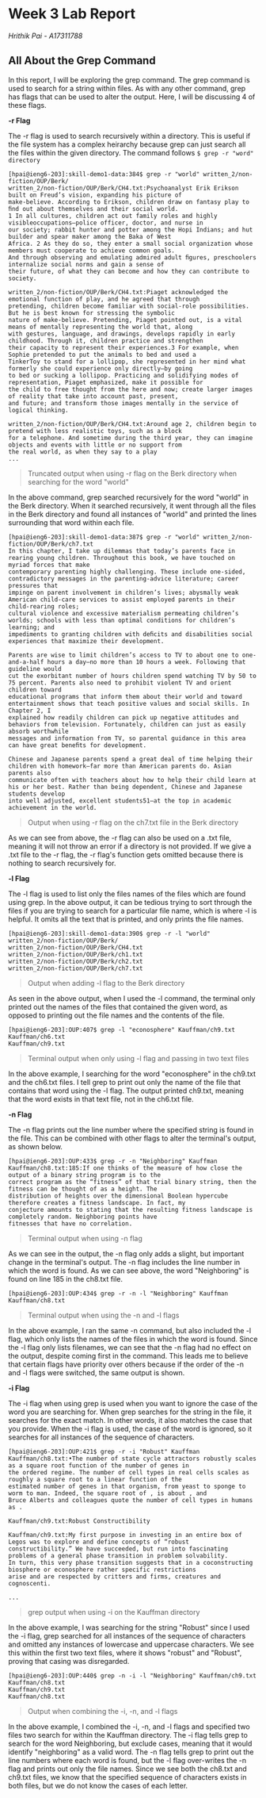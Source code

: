 # Week 3 Lab Report

*Hrithik Pai - A17311788*

## All About the Grep Command
In this report, I will be exploring the grep command. The grep command is used to search for a string within files. As with any other command, grep has flags that can be used to alter the output. Here, I will be discussing 4 of these flags. 


**-r Flag** 

The -r flag is used to search recursively within a directory. This is useful if the file system has a complex heirarchy because grep can just search all the files within the given directory. The command follows `$ grep -r "word" directory` 

```
[hpai@ieng6-203]:skill-demo1-data:384$ grep -r "world" written_2/non-fiction/OUP/Berk/
written_2/non-fiction/OUP/Berk/CH4.txt:Psychoanalyst Erik Erikson built on Freud’s vision, expanding his picture of 
make-believe. According to Erikson, children draw on fantasy play to ﬁnd out about themselves and their social world.
1 In all cultures, children act out family roles and highly visibleoccupations—police officer, doctor, and nurse in 
our society; rabbit hunter and potter among the Hopi Indians; and hut builder and spear maker among the Baka of West 
Africa. 2 As they do so, they enter a small social organization whose members must cooperate to achieve common goals. 
And through observing and emulating admired adult ﬁgures, preschoolers internalize social norms and gain a sense of 
their future, of what they can become and how they can contribute to society. 

written_2/non-fiction/OUP/Berk/CH4.txt:Piaget acknowledged the emotional function of play, and he agreed that through 
pretending, children become familiar with social-role possibilities. But he is best known for stressing the symbolic 
nature of make-believe. Pretending, Piaget pointed out, is a vital means of mentally representing the world that, along 
with gestures, language, and drawings, develops rapidly in early childhood. Through it, children practice and strengthen 
their capacity to represent their experiences.3 For example, when Sophie pretended to put the animals to bed and used a 
TinkerToy to stand for a lollipop, she represented in her mind what formerly she could experience only directly—by going 
to bed or sucking a lollipop. Practicing and solidifying modes of representation, Piaget emphasized, make it possible for 
the child to free thought from the here and now; create larger images of reality that take into account past, present, 
and future; and transform those images mentally in the service of logical thinking. 

written_2/non-fiction/OUP/Berk/CH4.txt:Around age 2, children begin to pretend with less realistic toys, such as a block 
for a telephone. And sometime during the third year, they can imagine objects and events with little or no support from 
the real world, as when they say to a play
...
```
> Truncated output when using -r flag on the Berk directory when searching for the word "world"

In the above command, grep searched recursively for the word "world" in the Berk directory. When it searched recursively, it went through all the files in the Berk directory and found all instances of "world" and printed the lines surrounding that word within each file.

```
[hpai@ieng6-203]:skill-demo1-data:387$ grep -r "world" written_2/non-fiction/OUP/Berk/ch7.txt
In this chapter, I take up dilemmas that today’s parents face in rearing young children. Throughout this book, we have touched on myriad forces that make
contemporary parenting highly challenging. These include one-sided, contradictory messages in the parenting-advice literature; career pressures that
impinge on parent involvement in children’s lives; abysmally weak American child-care services to assist employed parents in their child-rearing roles;
cultural violence and excessive materialism permeating children’s worlds; schools with less than optimal conditions for children’s learning; and
impediments to granting children with deﬁcits and disabilities social experiences that maximize their development. 

Parents are wise to limit children’s access to TV to about one to one-and-a-half hours a day—no more than 10 hours a week. Following that guideline would
cut the exorbitant number of hours children spend watching TV by 50 to 75 percent. Parents also need to prohibit violent TV and orient children toward
educational programs that inform them about their world and toward entertainment shows that teach positive values and social skills. In Chapter 2, I
explained how readily children can pick up negative attitudes and behaviors from television. Fortunately, children can just as easily absorb worthwhile
messages and information from TV, so parental guidance in this area can have great beneﬁts for development.

Chinese and Japanese parents spend a great deal of time helping their children with homework—far more than American parents do. Asian parents also
communicate often with teachers about how to help their child learn at his or her best. Rather than being dependent, Chinese and Japanese students develop
into well adjusted, excellent students51—at the top in academic achievement in the world. 
```
> Output when using -r flag on the ch7.txt file in the Berk directory

As we can see from above, the -r flag 
can also be used on a .txt file, meaning it will not throw an error if a directory is not provided. If we give a .txt file to the -r flag, the -r flag's
function gets omitted because there is nothing to search recursively for. 

**-l Flag** 

The -l flag is used to list only the files names of the files which are found using grep. In the above output, it can be tedious trying to sort through the
files if you are trying to search for a particular file name, which is where -l is helpful. It omits all the text that is printed, and only prints the file
names.

```
[hpai@ieng6-203]:skill-demo1-data:390$ grep -r -l "world" written_2/non-fiction/OUP/Berk/
written_2/non-fiction/OUP/Berk/CH4.txt
written_2/non-fiction/OUP/Berk/ch1.txt
written_2/non-fiction/OUP/Berk/ch2.txt
written_2/non-fiction/OUP/Berk/ch7.txt
```
> Output when adding -l flag to the Berk directory

As seen in the above output, when I used the -l command, the terminal only printed out the names of the files that contained the given word, as opposed to printing out the file names and the contents of the file. 

``` 
[hpai@ieng6-203]:OUP:407$ grep -l "econosphere" Kauffman/ch9.txt Kauffman/ch6.txt
Kauffman/ch9.txt
``` 
> Terminal output when only using -l flag and passing in two text files

In the above example, I searching for the word "econosphere" in the ch9.txt and the ch6.txt files. I tell grep to print out only the name of the file that contains that word using the -l flag. The output printed ch9.txt, meaning that the word exists in that text file, not in the ch6.txt file. 

**-n Flag** 

The -n flag prints out the line number where the specified string is found in the file. This can be combined with other flags to alter the terminal's output, as shown below. 

```
[hpai@ieng6-203]:OUP:433$ grep -r -n "Neighboring" Kauffman
Kauffman/ch8.txt:185:If one thinks of the measure of how close the output of a binary string program is to the 
correct program as the “fitness” of that trial binary string, then the fitness can be thought of as a height. The 
distribution of heights over the dimensional Boolean hypercube therefore creates a fitness landscape. In fact, my 
conjecture amounts to stating that the resulting fitness landscape is completely random. Neighboring points have 
fitnesses that have no correlation.
```
> Terminal output when using -n flag

As we can see in the output, the -n flag only adds a slight, but important change in the terminal's output. The -n flag includes the line number in which the word is found. As we can see above, the word "Neighboring" is found on line 185 in the ch8.txt file.

```
[hpai@ieng6-203]:OUP:434$ grep -r -n -l "Neighboring" Kauffman
Kauffman/ch8.txt
```
> Terminal output when using the -n and -l flags

In the above example, I ran the same -n command, but also included the -l flag, which only lists the names of the files in which the word is found. Since the -l flag only lists filenames, we can see that the -n flag had no effect on the output, despite coming first in the command. This leads me to believe that certain flags have priority over others because if the order of the -n and -l flags were switched, the same output is shown.

**-i Flag** 

The -i flag when using grep is used when you want to ignore the case of the word you are searching for. 
When grep searches for the string in the file, it searches for the exact match. In other words, it also matches the case that you provide. When the -i
flag is used, the case of the word is ignored, so it searches for all instances of the sequence of characters. 

``` 
[hpai@ieng6-203]:OUP:421$ grep -r -i "Robust" Kauffman
Kauffman/ch8.txt:•The number of state cycle attractors robustly scales as a square root function of the number of genes in 
the ordered regime. The number of cell types in real cells scales as roughly a square root to a linear function of the 
estimated number of genes in that organism, from yeast to sponge to worm to man. Indeed, the square root of , is about , and 
Bruce Alberts and colleagues quote the number of cell types in humans as .

Kauffman/ch9.txt:Robust Constructibility

Kauffman/ch9.txt:My first purpose in investing in an entire box of Legos was to explore and define concepts of “robust 
constructibility.” We have succeeded, but run into fascinating problems of a general phase transition in problem solvability. 
In turn, this very phase transition suggests that in a coconstructing biosphere or econosphere rather specific restrictions 
arise and are respected by critters and firms, creatures and cognoscenti.

...
```
> grep output when using -i on the Kauffman directory

In the above example, I was searching for the string "Robust" since I used the -i flag, grep searched for all instances of the sequence of characters and omitted any instances of lowercase and uppercase characters. We see this within the first two text files, where it shows "robust" and "Robust", 
proving that casing was disregarded. 

``` 
[hpai@ieng6-203]:OUP:440$ grep -n -i -l "Neighboring" Kauffman/ch9.txt Kauffman/ch8.txt
Kauffman/ch9.txt
Kauffman/ch8.txt
```
> Output when combining the -i, -n, and -l flags

In the above example, I combined the -i, -n, and -l flags and specified two files two search for within the Kauffman directory. The -i flag tells grep to search for the word Neighboring, but exclude cases, meaning that it would identify "neighboring" as a valid word. The -n flag tells grep to print out the line numbers where each word is found, but the -l flag over-writes the -n flag and prints out only the file names. Since we see both the ch8.txt and ch9.txt files, we know that the specified sequence of characters exists in both files, but we do not know the cases of each letter.


